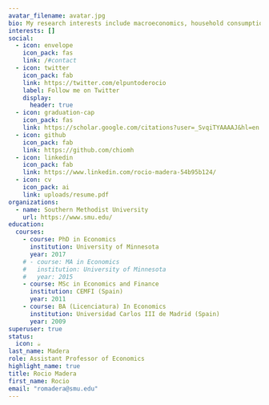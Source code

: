 ```yaml
---
avatar_filename: avatar.jpg
bio: My research interests include macroeconomics, household consumption, and labor.
interests: []
social:
  - icon: envelope
    icon_pack: fas
    link: /#contact
  - icon: twitter
    icon_pack: fab
    link: https://twitter.com/elpuntoderocio
    label: Follow me on Twitter
    display:
      header: true
  - icon: graduation-cap
    icon_pack: fas
    link: https://scholar.google.com/citations?user=_SvqiTYAAAAJ&hl=en
  - icon: github
    icon_pack: fab
    link: https://github.com/chiomh
  - icon: linkedin
    icon_pack: fab
    link: https://www.linkedin.com/rocio-madera-54b95b124/
  - icon: cv
    icon_pack: ai
    link: uploads/resume.pdf
organizations:
  - name: Southern Methodist University
    url: https://www.smu.edu/
education:
  courses:
    - course: PhD in Economics
      institution: University of Minnesota
      year: 2017
    # - course: MA in Economics
    #   institution: University of Minnesota
    #   year: 2015
    - course: MSc in Economics and Finance
      institution: CEMFI (Spain)
      year: 2011
    - course: BA (Licenciatura) In Economics
      institution: Universidad Carlos III de Madrid (Spain)
      year: 2009
superuser: true
status:
  icon: ☕️
last_name: Madera
role: Assistant Professor of Economics
highlight_name: true
title: Rocio Madera
first_name: Rocio
email: "romadera@smu.edu"
---
```

